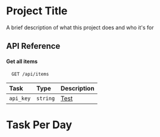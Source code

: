 
# Project Title

A brief description of what this project does and who it's for


## API Reference

#### Get all items

```http
  GET /api/items
```

| Task | Type     | Description                |
| :-------- | :------- | :------------------------- |
| `api_key` | `string` | [Test](#task-per-day) |

# Task Per Day

<!--stackedit_data:
eyJoaXN0b3J5IjpbNjE1NDY4ODc2LC0xNjc5Njc5MjgxXX0=
-->
